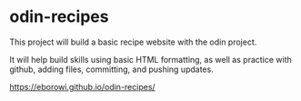 # odin-recipes
This project will build a basic recipe website with the odin project.  

It will help build skills using basic HTML formatting, as well as practice with github, adding files, committing, and pushing updates.

https://eborowi.github.io/odin-recipes/
